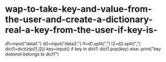 # wap-to-take-key-and-value-from-the-user-and-create-a-dictionary-real-a-key-from-the-user-if-key-is-
d1=input("data1:") d2=input("data2:") l1=d1.split(",") l2=d2.split(",") dict1=dict(zip(l1,l2)) key=input() if key in dict1:     dict1.pop(key) else:     print("key doesnot belongs to dict1")
